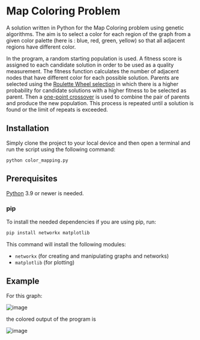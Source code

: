 # Map Coloring Problem
A solution written in Python for the Map Coloring problem using genetic algorithms. The aim is to select a color for each region of the graph from a given color palette (here is : blue, red, green, yellow)
so that all adjacent regions have different color.

In the program, a random starting population is used.
A fitness score is assigned to each candidate solution in order to be used as a quality measurement.
The fitness function calculates the number of adjacent nodes that have different color for each possible solution. Parents are selected using the 
[Roulette Wheel selection](https://en.wikipedia.org/wiki/Fitness_proportionate_selection) 
in which there is a higher probability for candidate solutions with a higher fitness to be selected as parent.
Then a [one-point crossover](https://en.wikipedia.org/wiki/Crossover_(genetic_algorithm)) is used to combine the pair of parents and produce the new population.
This process is repeated until a solution is found or the limit of repeats is exceeded.

## Installation

Simply clone the project to your local device and then open a terminal and run the script using the following command:

```
python color_mapping.py
```
## Prerequisites
[Python](https://www.python.org/) 3.9 or newer is needed.
### pip
 To install the needed dependencies if you are using pip, run:
 ```bash
pip install networkx matplotlib
```

This command will install the following modules:
* `networkx` (for creating and manipulating graphs and networks)
* `matplotlib` (for plotting)

## Example
For this graph:

![image](https://github.com/vassilikikrg/Map-Coloring-AI/assets/78561945/1bf137f8-c327-4883-a284-6f47c83073b8)

the colored output of the program is 

![image](https://github.com/vassilikikrg/Map-Coloring-AI/assets/78561945/0dc4fb2a-6e59-46b1-affa-eabdbd259b7c)
